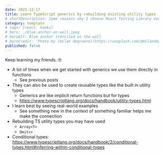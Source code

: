 ```yaml
---
date: 2021-12-17
title: Learn TypeScript generics by rebuilding existing utility types
# shortDescription: Some reasons why I choose React Testing Library over Enzyme for testing React components
category: template
# tags: [react, hooks]
# hero: ./blue-anchor-on-wall.jpeg
# heroAlt: Blue anchor stenciled on the wall
# heroCredit: 'Photo by [milan degraeve](https://unsplash.com/@milandegraeve)'
published: false
---
```


Keep learning my friends. 🤓

- A lot of times when we get started with generics we use them directly in functions
  - See previous posts
- They can also be used to create reusable types like the built in utility types
  - Generics are like implicit return functions but for types
  - https://www.typescriptlang.org/docs/handbook/utility-types.html
- I learn best by seeing real-world examples
  - See something new in the context of something familiar helps me make the connection
- Rebuilding TS utility types you may have used
  - `Array<T>`
  - `Omit<>`
- Conditional types: https://www.typescriptlang.org/docs/handbook/2/conditional-types.html#inferring-within-conditional-types
